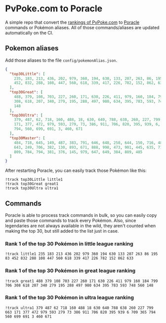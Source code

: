 # PvPoke.com to Poracle
A simple repo that convert the [rankings of PvPoke.com](https://pvpoke.com/rankings/) to [Poracle](https://github.com/KartulUdus/PoracleJS) commands or Pokémon aliases. 
All of those commands/aliases are updated automatically on the CI.

## Pokemon aliases
Add those aliases to the file `config/pokemonAlias.json`. 

<!-- aliases-start -->
```json
{
  "top30Little": [
    235, 183, 213, 436, 202, 979, 360, 194, 630, 133, 207, 263, 86, 195, 83,
    452, 832, 288, 108, 447, 560, 618, 339, 417, 226, 782, 152, 862, 633
  ],
  "top30Great": [
    488, 379, 108, 703, 227, 260, 171, 630, 226, 411, 979, 160, 184, 799, 706,
    308, 618, 207, 340, 279, 195, 288, 497, 980, 634, 395, 783, 593, 748, 560,
    148
  ],
  "top30Ultra": [
    379, 487, 62, 718, 160, 488, 18, 630, 640, 788, 638, 260, 227, 799, 663,
    171, 377, 472, 979, 593, 279, 73, 386, 911, 706, 820, 395, 939, 6, 709, 365,
    794, 560, 699, 691, 3, 460, 671
  ],
  "top30Master": [
    484, 718, 645, 149, 487, 383, 791, 646, 648, 250, 644, 150, 716, 483, 713,
    643, 249, 706, 382, 130, 893, 671, 888, 998, 473, 901, 445, 635, 717, 640,
    809, 784, 794, 381, 376, 145, 979, 647, 649, 384, 889, 485
  ]
}
```
<!-- aliases-end -->

After restarting Poracle, you can easily track those Pokémon like this:
```shell
!track top30Little little1
!track top30Great great1
!track top30Ultra ultra1
```

## Commands
Poracle is able to process track commands in bulk, so you can easily copy and paste those commands to track every Pokémon. 
Also, since legendaries are not always available in the wild, they aren't counted when making the top 30, but still added to the list just in case.

### Rank 1 of the top 30 Pokémon in little league ranking
<!-- top30little-start -->
```
!track little1 235 183 213 436 202 979 360 194 630 133 207 263 86 195 83 452 832 288 108 447 560 618 339 417 226 782 152 862 633
```
<!-- top30little-end -->

### Rank 1 of the top 30 Pokémon in great league ranking
<!-- top30great-start -->
```
!track great1 488 379 108 703 227 260 171 630 226 411 979 160 184 799 706 308 618 207 340 279 195 288 497 980 634 395 783 593 748 560 148
```
<!-- top30great-end -->

### Rank 1 of the top 30 Pokémon in ultra league ranking
<!-- top30ultra-start -->
```
!track ultra1 379 487 62 718 160 488 18 630 640 788 638 260 227 799 663 171 377 472 979 593 279 73 386 911 706 820 395 939 6 709 365 794 560 699 691 3 460 671
```
<!-- top30ultra-end -->
